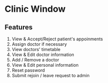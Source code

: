 # Clinic Window

## Features
1. View & Accept/Reject patient's appoinments
2. Assign doctor if necessary
3. View doctors' timetable
4. View & Edit doctor information
5. Add / Remove a doctor
6. View & Edit personal information
7. Reset password
8. Submit rejoin / leave request to admin
